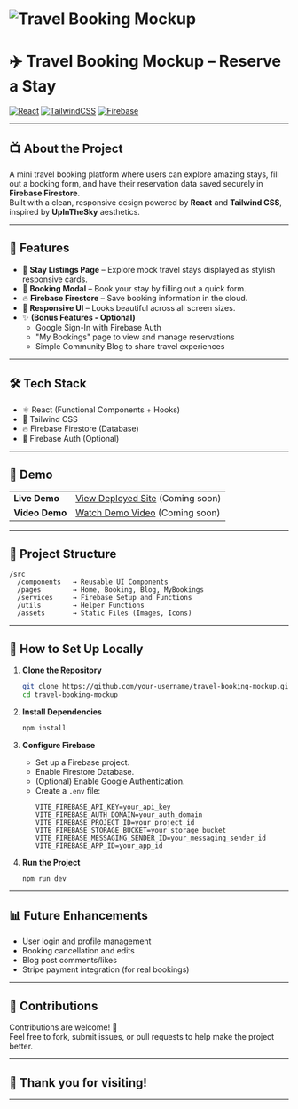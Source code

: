 # ![Travel Booking Mockup](https://images.unsplash.com/photo-1507525428034-b723cf961d3e?crop=entropy&cs=tinysrgb&fit=crop&h=300&w=1200)

# ✈️ Travel Booking Mockup – Reserve a Stay

[![React](https://img.shields.io/badge/React-18.2.0-61DAFB?style=for-the-badge&logo=react&logoColor=black)](https://react.dev/)
[![TailwindCSS](https://img.shields.io/badge/TailwindCSS-3.4.0-38BDF8?style=for-the-badge&logo=tailwindcss&logoColor=white)](https://tailwindcss.com/)
[![Firebase](https://img.shields.io/badge/Firebase-9.6.1-FFCA28?style=for-the-badge&logo=firebase&logoColor=black)](https://firebase.google.com/)

---

## 📺 About the Project

A mini travel booking platform where users can explore amazing stays, fill out a booking form, and have their reservation data saved securely in **Firebase Firestore**.  
Built with a clean, responsive design powered by **React** and **Tailwind CSS**, inspired by **UpInTheSky** aesthetics.

---

## 🚀 Features

- 📍 **Stay Listings Page** – Explore mock travel stays displayed as stylish responsive cards.
- 📝 **Booking Modal** – Book your stay by filling out a quick form.
- 🔥 **Firebase Firestore** – Save booking information in the cloud.
- 📱 **Responsive UI** – Looks beautiful across all screen sizes.
- ✨ **(Bonus Features - Optional)**  
  - Google Sign-In with Firebase Auth  
  - "My Bookings" page to view and manage reservations  
  - Simple Community Blog to share travel experiences

---

## 🛠 Tech Stack

- ⚛️ React (Functional Components + Hooks)
- 🎨 Tailwind CSS
- 🔥 Firebase Firestore (Database)
- 🔐 Firebase Auth (Optional)

---

## 📸 Demo

|  |  |
|:-|:-|
| **Live Demo** | [View Deployed Site](#) (Coming soon) |
| **Video Demo** | [Watch Demo Video](#) (Coming soon) |

---

## 📂 Project Structure

```
/src
  /components   → Reusable UI Components
  /pages        → Home, Booking, Blog, MyBookings
  /services     → Firebase Setup and Functions
  /utils        → Helper Functions
  /assets       → Static Files (Images, Icons)
```

---

## 📜 How to Set Up Locally

1. **Clone the Repository**
   ```bash
   git clone https://github.com/your-username/travel-booking-mockup.git
   cd travel-booking-mockup
   ```

2. **Install Dependencies**
   ```bash
   npm install
   ```

3. **Configure Firebase**
   - Set up a Firebase project.
   - Enable Firestore Database.
   - (Optional) Enable Google Authentication.
   - Create a `.env` file:
     ```env
     VITE_FIREBASE_API_KEY=your_api_key
     VITE_FIREBASE_AUTH_DOMAIN=your_auth_domain
     VITE_FIREBASE_PROJECT_ID=your_project_id
     VITE_FIREBASE_STORAGE_BUCKET=your_storage_bucket
     VITE_FIREBASE_MESSAGING_SENDER_ID=your_messaging_sender_id
     VITE_FIREBASE_APP_ID=your_app_id
     ```

4. **Run the Project**
   ```bash
   npm run dev
   ```

---

## 📊 Future Enhancements

- User login and profile management
- Booking cancellation and edits
- Blog post comments/likes
- Stripe payment integration (for real bookings)

---


## 🤝 Contributions

Contributions are welcome! 🌟  
Feel free to fork, submit issues, or pull requests to help make the project better.

---

## 🌟 Thank you for visiting!

---
